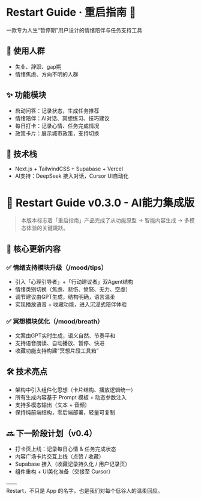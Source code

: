 # Restart Guide · 重启指南 🧭

一款专为人生“暂停期”用户设计的情绪陪伴与任务支持工具

## 👥 使用人群
- 失业、辞职、gap期
- 情绪焦虑、方向不明的人群

## ✨ 功能模块
- 启动问答：记录状态，生成任务推荐
- 情绪陪伴：AI对话、冥想练习、技巧建议
- 每日打卡：记录心情、任务完成情况
- 政策卡片：展示城市政策，支持切换

## 🧠 技术栈
- Next.js + TailwindCSS + Supabase + Vercel
- AI支持：DeepSeek 接入对话，Cursor UI自动化

# 🚀 Restart Guide v0.3.0 - AI能力集成版

> 本版本标志着「重启指南」产品完成了从功能原型 → 智能内容生成 → 多模态体验的关键跳跃。

## 🎯 核心更新内容

### ✅ 情绪支持模块升级（/mood/tips）
- 引入「心理引导者」+「行动建议者」双Agent结构
- 情绪类别切换（焦虑、悲伤、愤怒、无力、空虚）
- 调节建议由GPT生成，结构明确，语言温柔
- 实现播放语音 + 收藏功能，进入沉浸式陪伴体验

### ✅ 冥想模块优化（/mood/breath）
- 文案由GPT实时生成，语义自然、节奏平和
- 支持语音朗读、自动播放、暂停、快进
- 收藏功能支持构建“冥想片段工具箱”

## 🛠 技术亮点
- 架构中引入组件化思想（卡片结构、播放逻辑统一）
- 所有生成内容基于 Prompt 模板 + 动态参数注入
- 支持多模态输出（文本 + 音频）
- 保持纯前端结构，零后端部署，轻量可复制

## 🔜 下一阶段计划（v0.4）
- 打卡页上线：记录每日心情 & 任务完成状态
- 内容广场卡片交互上线（点赞 / 收藏）
- Supabase 接入（收藏记录持久化 / 用户记录页）
- 组件重构 + UI美化准备（交接至 Cursor）

——  
Restart，不只是 App 的名字，也是我们对每个低谷人的温柔回应。
